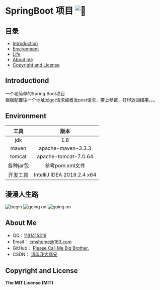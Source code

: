 # SpringBoot 项目  ![:kiss:][lips]

## 目录
* [Introduction](#introduction)
* [Environment](#environment)
* [Life](#漫漫人生路)
* [About me](#about-me)
* [Copyright and License](#copyright-and-license)

## Introductiond
一个老简单的Spring Boot项目  
根据配置往一个地址发get请求或者发post请求，带上参数，打印返回结果。。。  

## Environment
|工具|版本|
|:---:|:---:|
| jdk       | 1.8                       |
| maven     | apache-maven-3.3.3        |
| tomcat    | apache-tomcat-7.0.64      |
| 各种jar包 | 参考pom.xml文件            |
| 开发工具  | IntelliJ IDEA 2019.2.4 x64   |

## 漫漫人生路
![begin][start] ![going on][going on] ![going on][going on more]

## About Me
- QQ：[1181415316][CSDN_]
- Email：  [cmshome@163.com][Email]
- GitHub： [Please Call Me Big Brother.][Github]
- CSDN：   [请叫我大师兄][CSDN]

## Copyright and License
**The MIT License (MIT)**  


[Email]:mailto:cmshome@163.com "我的邮箱"
[Github]:https://github.com/cmshome "我的GitHub"
[CSDN]:http://blog.csdn.net/qq_27093465?viewmode=contents "我的CSDN"
[CSDN_]:http://blog.csdn.net/qq_27093465?viewmode=contents "我的qq号"
[start]:http://forum.csdn.net/PointForum/ui/scripts/csdn/Plugin/003/onion/41.gif "刚刚毕业，好好学习。"
[going on]:http://forum.csdn.net/PointForum/ui/scripts/csdn/Plugin/003/onion/83.gif "渐入佳境，高调装逼。"
[going on more]:http://forum.csdn.net/PointForum/ui/scripts/csdn/Plugin/003/onion/2.gif "最高境界，低调低调。"
[lips]:https://github.com/jsw0528/rails_emoji/raw/master/vendor/assets/images/emojis/kiss.png "烈焰红唇"